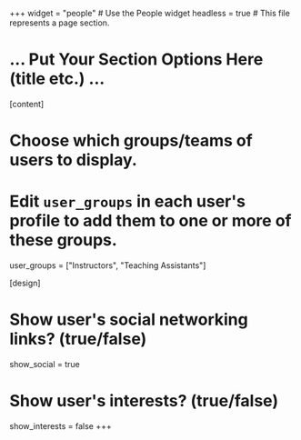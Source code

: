 +++
widget = "people"  # Use the People widget
headless = true  # This file represents a page section.

# ... Put Your Section Options Here (title etc.) ...

[content]
  # Choose which groups/teams of users to display.
  #   Edit `user_groups` in each user's profile to add them to one or more of these groups.
  user_groups = ["Instructors", "Teaching Assistants"]

[design]
  # Show user's social networking links? (true/false)
  show_social = true

  # Show user's interests? (true/false)
  show_interests = false
+++
